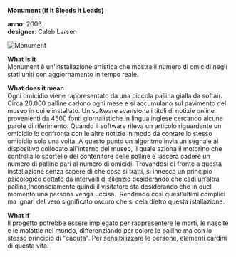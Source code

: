 **Monument (if it Bleeds it Leads)**

**anno**: 2006 <br>
**designer**: Caleb Larsen <br>

![Monument](https://i.imgur.com/THO5U9Q.jpg)

**What is it** <br>
Monument è un'installazione artistica che mostra il numero di omicidi negli stati uniti con aggiornamento in tempo reale. 

**What does it mean** <br>
Ogni omicidio viene rappresentato da una piccola pallina gialla da softair. 
Circa 20.000 palline cadono ogni mese e si accumulano sul pavimento del museo in cui è installato. 
Un software scansiona i titoli di notizie online provenienti da 4500 fonti giornalistiche in lingua inglese cercando alcune parole di riferimento. Quando il software rileva un articolo riguardante un omicidio lo confronta con le altre notizie in modo da contare lo stesso omicidio solo una volta. A questo punto un algoritmo invia un segnale al dispositivo collocato all'interno del museo, il quale aziona il motorino che controlla lo sportello del contenitore delle palline e lascerà cadere un numero di palline pari al numero di omicidi.
Trovandosi di fronte a questa installazione senza sapere di che cosa si tratti, si innesca un principio psicologico dettato da intervalli di silenzio desiderando che cadi un’altra pallina,Inconsciamente quindi il visitatore sta desiderando che in quel momento una persona venga uccisa.  Rendendo così quest’ultimi complici ma ignari del vero significato oscuro che si cela dietro questa istallazione.


**What if** <br>
Il progetto potrebbe essere impiegato per rappresentere le morti, le nascite e le malattie nel mondo, differenziando per colore le palline ma con lo stesso principio di "caduta".
Per sensibilizzare le persone, elementi cardini di questa vita.
